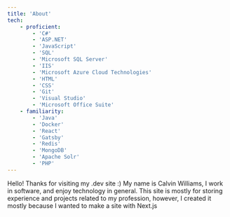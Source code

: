 ```yaml
---
title: 'About'
tech:
    - proficient:
        - 'C#'
        - 'ASP.NET'
        - 'JavaScript'
        - 'SQL'
        - 'Microsoft SQL Server'
        - 'IIS'
        - 'Microsoft Azure Cloud Technologies'
        - 'HTML'
        - 'CSS'
        - 'Git'
        - 'Visual Studio'
        - 'Microsoft Office Suite'
    - familiarity:
        - 'Java'
        - 'Docker'
        - 'React'
        - 'Gatsby'
        - 'Redis'
        - 'MongoDB'
        - 'Apache Solr'
        - 'PHP'
---
```


Hello! Thanks for visiting my .dev site :) My name is Calvin Williams, I work in software, and enjoy technology in general.
This site is mostly for storing experience and projects related to my profession, however, I created it mostly because I wanted to make a site with Next.js